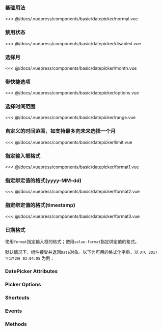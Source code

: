 ### 基础用法

<div class="comp-wrapper mg-16 with-code">
    <div class="comp-disply-wrapper">
        <basic-datepicker-normal />
    </div>
</div>

<<< @/docs/.vuepress/components/basic/datepicker/normal.vue

### 禁用状态

<div class="comp-wrapper mg-16 with-code">
    <div class="comp-disply-wrapper">
        <basic-datepicker-disabled />
    </div>
</div>

<<< @/docs/.vuepress/components/basic/datepicker/disabled.vue

### 选择月

<div class="comp-wrapper mg-16 with-code">
    <div class="comp-disply-wrapper">
        <basic-datepicker-month />
    </div>
</div>

<<< @/docs/.vuepress/components/basic/datepicker/month.vue

### 带快捷选项

<div class="comp-wrapper mg-16 with-code">
    <div class="comp-disply-wrapper">
        <basic-datepicker-options />
    </div>
</div>

<<< @/docs/.vuepress/components/basic/datepicker/options.vue

### 选择时间范围

<div class="comp-wrapper mg-16 with-code">
    <div class="comp-disply-wrapper">
        <basic-datepicker-range />
    </div>
</div>

<<< @/docs/.vuepress/components/basic/datepicker/range.vue


### 自定义的时间范围，如支持最多向未来选择一个月

<div class="comp-wrapper mg-16 with-code">
    <div class="comp-disply-wrapper">
        <basic-datepicker-limit />
    </div>
</div>

<<< @/docs/.vuepress/components/basic/datepicker/limit.vue

### 指定输入框格式

<div class="comp-wrapper mg-16 with-code">
    <div class="comp-disply-wrapper">
        <basic-datepicker-format1 />
    </div>
</div>

<<< @/docs/.vuepress/components/basic/datepicker/format1.vue

### 指定绑定值的格式(yyyy-MM-dd)

<div class="comp-wrapper mg-16 with-code">
    <div class="comp-disply-wrapper">
        <basic-datepicker-format2 />
    </div>
</div>

<<< @/docs/.vuepress/components/basic/datepicker/format2.vue

### 指定绑定值的格式(timestamp)

<div class="comp-wrapper mg-16 with-code">
    <div class="comp-disply-wrapper">
        <basic-datepicker-format3 />
    </div>
</div>

<<< @/docs/.vuepress/components/basic/datepicker/format3.vue

### 日期格式
使用`format`指定输入框的格式；使用`value-format`指定绑定值的格式。

默认情况下，组件接受并返回`Date`对象。以下为可用的格式化字串，以 `UTC 2017年1月2日 03:04:05` 为例：

<div class="attribute-wrapper mg-16">
  <basic-datepicker-format />
</div>

### DatePicker Attributes

<div class="attribute-wrapper mg-16">
  <basic-datepicker-attributes />
</div>

### Picker Options

<div class="attribute-wrapper mg-16">
  <basic-datepicker-pickoptions />
</div>

### Shortcuts

<div class="attribute-wrapper mg-16">
  <basic-datepicker-shortcuts />
</div>

### Events

<div class="attribute-wrapper mg-16">
  <basic-datepicker-events />
</div>

### Methods

<div class="attribute-wrapper mg-16">
  <basic-datepicker-methods />
</div>